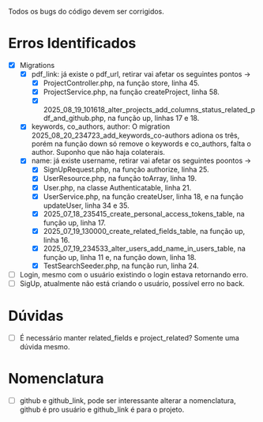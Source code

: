 Todos os bugs do código devem ser corrigidos.

# Erros Identificados
- [x] Migrations
    - [x] pdf_link: já existe o pdf_url, retirar vai afetar os seguintes pontos -> 
        - [x] ProjectController.php, na função store, linha 45.
        - [x] ProjectService.php, na função createProject, linha 58.
        - [x] 2025_08_19_101618_alter_projects_add_columns_status_related_pdf_and_github.php, na função up, linhas 17 e 18.
    - [x] keywords, co_authors, author: O migration 2025_08_20_234723_add_keywords_co-authors adiona os três, porém na função down só remove o keywords e co_authors, falta o author. Suponho que não haja colaterais.
    - [x] name: já existe username, retirar vai afetar os seguintes poontos ->
        - [x] SignUpRequest.php, na função authorize, linha 25.
        - [x] UserResource.php, na função toArray, linha 19.
        - [x] User.php, na classe Authenticatable, linha 21.
        - [x] UserService.php, na função createUser, linha 18, e na função updateUser, linha 34 e 35.
        - [x] 2025_07_18_235415_create_personal_access_tokens_table, na função up, linha 17.
        - [x] 2025_07_19_130000_create_related_fields_table, na função up, linha 16.
        - [x] 2025_07_19_234533_alter_users_add_name_in_users_table, na função up, linha 11 e, na função down, linha 18.
        - [x] TestSearchSeeder.php, na função run, linha 24.
- [ ] Login, mesmo com o usuário existindo o login estava retornando erro.
- [ ] SigUp, atualmente não está criando o usuário, possível erro no back.
        
# Dúvidas
- [ ] É necessário manter related_fields e project_related? Somente uma dúvida mesmo.

# Nomenclatura
- [ ] github e github_link, pode ser interessante alterar a nomenclatura, github é pro usuário e github_link é para o projeto.
